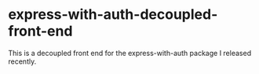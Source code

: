 # express-with-auth-decoupled-front-end
This is a decoupled front end for the express-with-auth package I released recently. 
